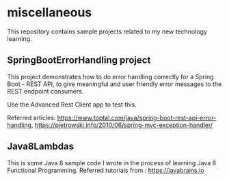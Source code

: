 # miscellaneous
This repository contains sample projects related to my new technology learning.

SpringBootErrorHandling project
-------------------------------
This project demonstrates how to do error handling correctly for a Spring Boot - REST API,
to give meaningful and user friendly error messages  to the REST endpoint consumers.

Use the Advanced Rest Client app to test this.

Referred articles: https://www.toptal.com/java/spring-boot-rest-api-error-handling, 
https://pietrowski.info/2010/06/spring-mvc-exception-handler/

Java8Lambdas
------------
This is some Java 8 sample code I wrote in the process of learning Java 8 Functional Programming.
Referred tutorials from : https://javabrains.io

